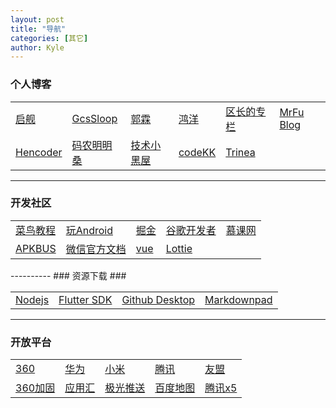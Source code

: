 ```yaml
---
layout: post
title: "导航"
categories: [其它]
author: Kyle
---
```


### 个人博客 ###

<table class="table table-bordered">
   <tr>
    <td><a href="http://blog.csdn.net/harvic880925/" target="_blank">启舰</a></td>
    <td><a href="http://www.gcssloop.com/customview/CustomViewIndex/" target="_blank">GcsSloop</a></td>
    <td><a href="http://blog.csdn.net/guolin_blog" target="_blank">郭霖</a></td>
	<td><a href="https://blog.csdn.net/lmj623565791" target="_blank">鸿洋</a></td>
	<td><a href="http://blog.csdn.net/sbsujjbcy" target="_blank">区长的专栏</a></td>
	<td><a href="https://mrfu.me/" target="_blank">MrFu Blog</a></td>
   </tr>
   <tr>
    <td><a href="http://hencoder.com/" target="_blank">Hencoder</a></td>
    <td><a href="https://isming.info/" target="_blank">码农明明桑</a></td>
    <td><a href="https://droidyue.com/" target="_blank">技术小黑屋</a></td>
	<td><a href="http://a.codekk.com/" target="_blank">codeKK</a></td>
	<td><a href="http://www.trinea.cn/" target="_blank">Trinea</a></td>
   </tr>
</table>

----------
### 开发社区 ###
<table class="table table-bordered">
   <tr>
    <td><a href="https://www.runoob.com/" target="_blank">菜鸟教程</a></td>
    <td><a href="https://www.wanandroid.com/" target="_blank">玩Android</a></td>
    <td><a href="https://juejin.im/tag/Android" target="_blank">掘金</a></td>
	<td><a href="https://developer.android.google.cn/index.html" target="_blank">谷歌开发者</a></td>
	<td><a href="https://www.imooc.com/" target="_blank">慕课网</a></td>
   </tr>
   <tr>
    <td><a href="http://www.apkbus.com/" target="_blank">APKBUS</a></td>
    <td><a href="https://developers.weixin.qq.com/doc/" target="_blank">微信官方文档</a></td>
    <td><a href="https://cn.vuejs.org/v2/guide/" target="_blank">vue</a></td>
	<td><a href="https://lottiefiles.com/" target="_blank">Lottie</a></td>
	<td></td>
   </tr>
</table>
----------
### 资源下载 ###

<table class="table table-bordered">
   <tr>
    <td><a href="https://nodejs.org/en/download/" target="_blank">Nodejs</a></td>
    <td><a href="https://flutter.dev/docs/development/tools/sdk/releases#windows" target="_blank">Flutter SDK</a></td>
    <td><a href="https://desktop.github.com/" target="_blank">Github Desktop</a></td>
    <td><a href="http://markdownpad.com/download.html/" target="_blank">Markdownpad</a></td>
   </tr>
</table>

----------
### 开放平台 ###

<table class="table table-bordered">
   <tr>
    <td><a href="http://dev.360.cn/" target="_blank">360</a></td>
    <td><a href="https://developer.huawei.com/consumer/cn/" target="_blank">华为</a></td>
    <td><a href="https://dev.mi.com/console/" target="_blank">小米</a></td>
	<td><a href="https://open.tencent.com/" target="_blank">腾讯</a></td>
	<td><a href="https://www.umeng.com/" target="_blank">友盟</a></td>
   </tr>
   <tr>
    <td><a href="http://jiagu.360.cn/#/global/index" target="_blank">360加固</a></td>
    <td><a href="http://dev.appchina.com/dev/index" target="_blank">应用汇</a></td>
    <td><a href="https://www.jiguang.cn/push" target="_blank">极光推送</a></td>
	<td><a href="http://lbsyun.baidu.com/" target="_blank">百度地图</a></td>
	<td><a href="https://x5.tencent.com/tbs/index.html" target="_blank">腾讯x5</a></td>
   </tr>
</table>

